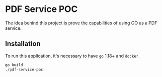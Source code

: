 PDF Service POC
=============================

The idea behind this project is prove the capabilities of using GO as a PDF service.

## Installation

To run this application, it's necessary to have `go` 1.18+ and `docker`.

```sh
go build
./pdf-service-poc
```
